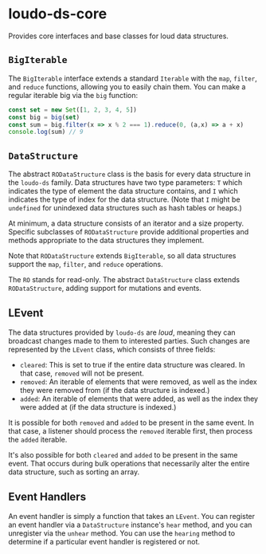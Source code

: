 # loudo-ds-core

Provides core interfaces and base classes for loud data structures.

## `BigIterable`

The `BigIterable` interface extends a standard `Iterable` with the
`map`, `filter`, and `reduce` functions, allowing you to easily chain
them. You can make a regular iterable big via the `big` function:

```TypeScript
const set = new Set([1, 2, 3, 4, 5])
const big = big(set)
const sum = big.filter(x => x % 2 === 1).reduce(0, (a,x) => a + x)
console.log(sum) // 9
```

## `DataStructure`

The abstract `RODataStructure` class is the basis for every data structure
in the `loudo-ds` family. Data structures have two type parameters:
`T` which indicates the type of element the data structure contains,
and `I` which indicates the type of index for the data structure.
(Note that `I` might be `undefined` for unindexed data structures such
as hash tables or heaps.)

At minimum, a data structure consists of an iterator and a size property.
Specific subclasses of `RODataStructure` provide additional properties
and methods appropriate to the data structures they implement.

Note that `RODataStructure` extends `BigIterable`, so all data structures
support the `map`, `filter`, and `reduce` operations.

The `RO` stands for read-only. The abstract `DataStructure` class extends
`RODataStructure`, adding support for mutations and events.

## LEvent

The data structures provided by `loudo-ds` are _loud_, meaning they
can broadcast changes made to them to interested parties. Such changes
are represented by the `LEvent` class, which consists of three fields:

* `cleared`: This is set to true if the entire data structure was cleared.
In that case, `removed` will not be present.
* `removed`: An iterable of elements that were removed, as well as the
index they were removed from (if the data structure is indexed.)
* `added`: An iterable of elements that were added, as well as the index
they were added at (if the data structure is indexed.)

It is possible for both `removed` and `added` to be present in the same
event. In that case, a listener should process the `removed` iterable
first, then process the `added` iterable.

It's also possible for both `cleared` and `added` to be present in the
same event. That occurs during bulk operations that necessarily alter
the entire data structure, such as sorting an array.

## Event Handlers

An event handler is simply a function that takes an `LEvent`. You can
register an event handler via a `DataStructure` instance's `hear`
method, and you can unregister via the `unhear` method. You can use
the `hearing` method to determine if a particular event handler is
registered or not.
